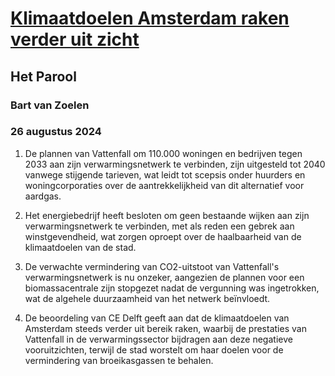# [Klimaatdoelen Amsterdam raken verder uit zicht](https://advance.lexis.com/api/document?collection=news&id=urn:contentItem:6CTH-JSJ1-DYRY-X02S-00000-00&context=1519360)
## Het Parool
### Bart van Zoelen
### 26 augustus 2024

1. De plannen van Vattenfall om 110.000 woningen en bedrijven tegen 2033 aan zijn verwarmingsnetwerk te verbinden, zijn uitgesteld tot 2040 vanwege stijgende tarieven, wat leidt tot scepsis onder huurders en woningcorporaties over de aantrekkelijkheid van dit alternatief voor aardgas.

2. Het energiebedrijf heeft besloten om geen bestaande wijken aan zijn verwarmingsnetwerk te verbinden, met als reden een gebrek aan winstgevendheid, wat zorgen oproept over de haalbaarheid van de klimaatdoelen van de stad.

3. De verwachte vermindering van CO2-uitstoot van Vattenfall's verwarmingsnetwerk is nu onzeker, aangezien de plannen voor een biomassacentrale zijn stopgezet nadat de vergunning was ingetrokken, wat de algehele duurzaamheid van het netwerk beïnvloedt.

4. De beoordeling van CE Delft geeft aan dat de klimaatdoelen van Amsterdam steeds verder uit bereik raken, waarbij de prestaties van Vattenfall in de verwarmingssector bijdragen aan deze negatieve vooruitzichten, terwijl de stad worstelt om haar doelen voor de vermindering van broeikasgassen te behalen.
